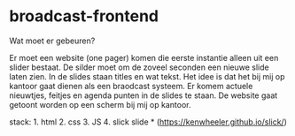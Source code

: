 # broadcast-frontend

Wat moet er gebeuren?

Er moet een website (one pager) komen die eerste instantie alleen uit een slider bestaat. De silder moet om de zoveel seconden een nieuwe slide laten zien. In de slides staan titles en wat tekst. Het idee is dat het bij mij op kantoor gaat dienen als een braodcast systeem. Er komem  actuele nieuwtjes, feitjes en agenda punten in de slides te staan. De website gaat getoont worden op een scherm bij mij op kantoor.

stack:
	1. html
	2. css
	3. JS
	4. slick slide *  (https://kenwheeler.github.io/slick/)
